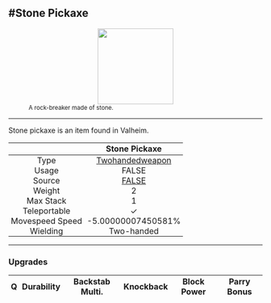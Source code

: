 <meta property="og:title" content="Stone Pickaxe - MoreValheim" /><meta property="og:type" content="website" /><meta property="og:image" content="/assets/stone_pickaxe.png" /><meta property="og:description" content="Stone Pickaxe is an item found in Valheim." /><meta name="theme-color" content="#546D78"><meta name="twitter:card" content="summary_large_image">
#Stone Pickaxe
-------------
<style>img {width:20px;}.tb {width:150px;display: block;margin-left: auto;margin-right: auto;}</style>

<style>.md-typeset table:not([class]) th:not([align]) {min-width:unset!important;}</style>
<style>td{padding:0em 0.3em!important;text-align:center!important;border-left:.05rem solid var(--md-default-fg-color--lightest)}</style>

<style>th{padding:0.1em 0.3em!important;text-align:center!important;font-weight:bold}</style>

<style>pre{text-align:right!important}</style>
<style>table tr td:first-child {border-left: 0;};</style>

<figure><img src="/assets/stone_pickaxe.png" class="tb" /><figcaption><small>A rock-breaker made of stone.</small></figcaption></figure>

-------------

Stone pickaxe is an item found in Valheim.

|        | Stone Pickaxe              |
| ----------- | ------------------------------------ |
| Type | [Twohandedweapon](../../types/twohandedweapon)
| Usage | FALSE<br>
| Source | [FALSE](../../items/false)
| Weight | 2 |
| Max Stack | 1 |
| Teleportable | ✓
| Movespeed Speed | -5.00000007450581%
| Wielding | Two-handed


-------------

### Upgrades
| Q | Durability | Backstab Multi. | Knockback | Block Power | Parry Bonus
| - | - | - | - | - | - 

